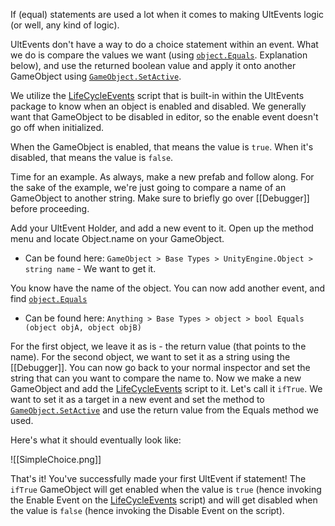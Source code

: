 If (equal) statements are used a lot when it comes to making UltEvents logic (or well, any kind of logic).

UltEvents don't have a way to do a choice statement within an event. What we do is compare the values we want (using [`object.Equals`](https://learn.microsoft.com/en-us/dotnet/api/system.object.equals?view=net-8.0). Explanation below), and use the returned boolean value and apply it onto another GameObject using [`GameObject.SetActive`](https://docs.unity3d.com/ScriptReference/GameObject.SetActive.html). 

We utilize the [LifeCycleEvents](https://kybernetik.com.au/ultevents/api/UltEvents/LifeCycleEvents/)  script that is built-in within the UltEvents package to know when an object is enabled and disabled. We generally want that GameObject to be disabled in editor, so the enable event doesn't go off when initialized. 

When the GameObject is enabled, that means the value is `true`. When it's disabled, that means the value is `false`.

Time for an example. As always, make a new prefab and follow along. For the sake of the example, we're just going to compare a name of an GameObject to another string. Make sure to briefly go over [[Debugger]] before proceeding.

Add your UltEvent Holder, and add a new event to it.
Open up the method menu and locate Object.name on your GameObject. 
- Can be found here: `GameObject > Base Types > UnityEngine.Object > string name` - We want to get it.

You know have the name of the object. You can now add another event, and find [`object.Equals`](https://learn.microsoft.com/en-us/dotnet/api/system.object.equals?view=net-8.0)
-  Can be found here: `Anything > Base Types > object > bool Equals (object objA, object objB)`

For the first object, we leave it as is - the return value (that points to the name).
For the second object, we want to set it as a string using the [[Debugger]]. You can now go back to your normal inspector and set the string that can you want to compare the name to.
Now we make a new GameObject and add the [LifeCycleEvents](https://kybernetik.com.au/ultevents/api/UltEvents/LifeCycleEvents/) script to it. Let's call it `ifTrue`. We want to set it as a target in a new event and set the method to [`GameObject.SetActive`](https://docs.unity3d.com/ScriptReference/GameObject.SetActive.html) and use the return value from the Equals method we used.

Here's what it should eventually look like:

![[SimpleChoice.png]]


That's it! You've successfully made your first UltEvent if statement! The `ifTrue` GameObject will get enabled when the value is `true` (hence invoking the Enable Event on the [LifeCycleEvents](https://kybernetik.com.au/ultevents/api/UltEvents/LifeCycleEvents/) script) and will get disabled when the value is `false` (hence invoking the Disable Event on the script).
